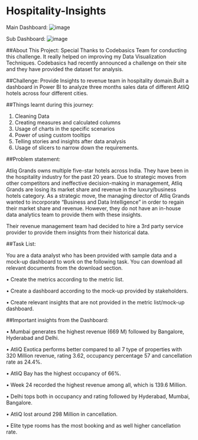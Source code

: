 # Hospitality-Insights
Main Dashboard:
![image](https://user-images.githubusercontent.com/118765347/218953072-6b45e7da-d60d-44ea-80a8-55d3ae94669f.png)

Sub Dashboard:
![image](https://user-images.githubusercontent.com/118765347/218953308-8f9f7bee-8fcf-4348-9bf4-1aeb639a34c6.png)


##About This Project:
Special Thanks to Codebasics Team for conducting this challenge. It really helped on improving my Data Visualization Techniques.
Codebasics had recently announced a challenge on their site and they have provided the dataset for analysis.

##Challenge: Provide Insights to revenue team in hospitality domain.Built a dashboard in Power BI to analyze three months sales data of different AtliQ hotels across four different cities.

##Things learnt during this journey:

1. Cleaning Data
2. Creating measures and calculated columns
3. Usage of charts in the specific scenarios
4. Power of using custom tooltips
5. Telling stories and insights after data analysis
6. Usage of slicers to narrow down the requirements.

##Problem statement:

Atliq Grands owns multiple five-star hotels across India. They have been in the hospitality industry for the past 20 years. Due to strategic moves from other competitors and ineffective decision-making in management, Atliq Grands are losing its market share and revenue in the luxury/business hotels category. As a strategic move, the managing director of Atliq Grands wanted to incorporate “Business and Data Intelligence” in order to regain their market share and revenue. However, they do not have an in-house data analytics team to provide them with these insights.

Their revenue management team had decided to hire a 3rd party service provider to provide them insights from their historical data.

##Task List:

You are a data analyst who has been provided with sample data and a mock-up dashboard to work on the following task. You can download all relevant documents from the download section.

•	Create the metrics according to the metric list.

•	Create a dashboard according to the mock-up provided by stakeholders.

•	Create relevant insights that are not provided in the metric list/mock-up dashboard.

##Important insights from the Dashboard:

•	Mumbai generates the highest revenue (669 M) followed by Bangalore, Hyderabad and Delhi.

•	AtliQ Exotica performs better compared to all 7 type of properties with 320 Million revenue, rating 3.62, occupancy percentage 57 and cancellation rate as 24.4%.

•	AtliQ Bay has the highest occupancy of 66%.

•	Week 24 recorded the highest revenue among all, which is 139.6 Million.

•	Delhi tops both in occupancy and rating followed by Hyderabad, Mumbai, Bangalore.

•	AtliQ lost around 298 Million in cancellation.

•	Elite type rooms has the most booking and as well higher cancellation rate.
